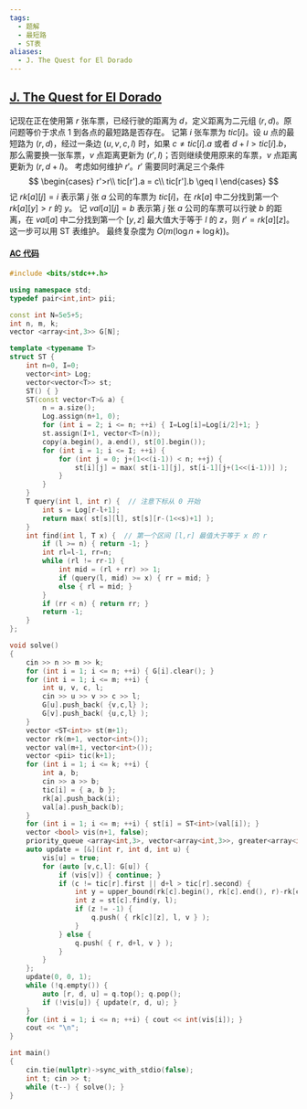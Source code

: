 ```yaml
---
tags:
  - 题解
  - 最短路
  - ST表
aliases:
  - J. The Quest for El Dorado
---
```

## [J. The Quest for El Dorado](https://codeforces.com/gym/105386/problem/J)

记现在正在使用第 $r$ 张车票，已经行驶的距离为 $d$，定义距离为二元组 $(r,d)$。原问题等价于求点 $1$ 到各点的最短路是否存在。
记第 $i$ 张车票为 $tic[i]$。设 $u$ 点的最短路为 $(r,d)$，经过一条边 $(u,v,c,l)$ 时，如果 $c\ne tic[i].a$ 或者 $d+l>tic[i].b$，那么需要换一张车票，$v$ 点距离更新为 $(r',l)$；否则继续使用原来的车票，$v$ 点距离更新为 $(r,d+l)$。
考虑如何维护 $r'$。$r'$ 需要同时满足三个条件
$$
\begin{cases}
r'>r\\
tic[r'].a = c\\
tic[r'].b \geq l
\end{cases}
$$
记 $rk[a][j]=i$ 表示第 $j$ 张 $a$ 公司的车票为 $tic[i]$，在 $rk[a]$ 中二分找到第一个 $rk[a][y]>r$ 的 $y$。
记 $val[a][j]=b$ 表示第 $j$ 张 $a$ 公司的车票可以行驶 $b$ 的距离，在 $val[a]$ 中二分找到第一个 $[y,z]$ 最大值大于等于 $l$ 的 $z$，则 $r'=rk[a][z]$。这一步可以用 ST 表维护。
最终复杂度为 $O(m(\log n+\log k))$。

#### [AC 代码](https://codeforces.com/gym/105386/submission/300106804)

```cpp
#include <bits/stdc++.h>

using namespace std;
typedef pair<int,int> pii;

const int N=5e5+5;
int n, m, k;
vector <array<int,3>> G[N];

template <typename T>
struct ST {
    int n=0, I=0;
    vector<int> Log;
    vector<vector<T>> st;
    ST() { }
    ST(const vector<T>& a) {
        n = a.size();
        Log.assign(n+1, 0);
        for (int i = 2; i <= n; ++i) { I=Log[i]=Log[i/2]+1; }
        st.assign(I+1, vector<T>(n));
        copy(a.begin(), a.end(), st[0].begin());
        for (int i = 1; i <= I; ++i) {
            for (int j = 0; j+(1<<(i-1)) < n; ++j) {
                st[i][j] = max( st[i-1][j], st[i-1][j+(1<<(i-1))] );
            }
        }
    }
    T query(int l, int r) {  // 注意下标从 0 开始
        int s = Log[r-l+1];
        return max( st[s][l], st[s][r-(1<<s)+1] );
    }
    int find(int l, T x) {  // 第一个区间 [l,r] 最值大于等于 x 的 r
    	if (l >= n) { return -1; }
        int rl=l-1, rr=n;
        while (rl != rr-1) {
            int mid = (rl + rr) >> 1;
            if (query(l, mid) >= x) { rr = mid; }
            else { rl = mid; }
        }
        if (rr < n) { return rr; }
        return -1;
    }
};

void solve()
{
    cin >> n >> m >> k;
    for (int i = 1; i <= n; ++i) { G[i].clear(); }
    for (int i = 1; i <= m; ++i) {
        int u, v, c, l;
        cin >> u >> v >> c >> l;
        G[u].push_back( {v,c,l} );
        G[v].push_back( {u,c,l} );
    }
    vector <ST<int>> st(m+1);
    vector rk(m+1, vector<int>());
    vector val(m+1, vector<int>());
    vector <pii> tic(k+1);
    for (int i = 1; i <= k; ++i) {
        int a, b;
        cin >> a >> b;
        tic[i] = { a, b };
        rk[a].push_back(i);
        val[a].push_back(b);
    }
    for (int i = 1; i <= m; ++i) { st[i] = ST<int>(val[i]); }
    vector <bool> vis(n+1, false);
    priority_queue <array<int,3>, vector<array<int,3>>, greater<array<int,3>>> q;
    auto update = [&](int r, int d, int u) {
        vis[u] = true;
        for (auto [v,c,l]: G[u]) {
            if (vis[v]) { continue; }
            if (c != tic[r].first || d+l > tic[r].second) {
                int y = upper_bound(rk[c].begin(), rk[c].end(), r)-rk[c].begin();
                int z = st[c].find(y, l);
                if (z != -1) {
                    q.push( { rk[c][z], l, v } );
                }
            } else {
                q.push( { r, d+l, v } );
            }
        }
    };
    update(0, 0, 1);
    while (!q.empty()) {
        auto [r, d, u] = q.top(); q.pop();
        if (!vis[u]) { update(r, d, u); }
    }
    for (int i = 1; i <= n; ++i) { cout << int(vis[i]); }
    cout << "\n";
}

int main()
{
    cin.tie(nullptr)->sync_with_stdio(false);
    int t; cin >> t;
    while (t--) { solve(); }
}
```
